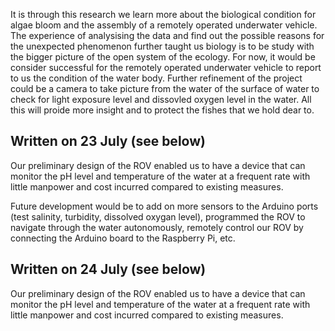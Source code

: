 It is through this research we learn more about the biological condition for algae bloom and the assembly of a remotely operated underwater vehicle. The experience of analysising the data and find out the 
possible reasons for the unexpected phenomenon further taught us biology is to be study with the bigger picture of the open system of the ecology. For now, it would be consider successful for the remotely
operated underwater vehicle to report to us the condition of the water body. Further refinement of the project could be a camera to take picture from the water of the surface of water to check for light
exposure level and dissovled oxygen level in the water. All this will proide more insight and to protect the fishes that we hold dear to.

## Written on 23 July (see below)
Our preliminary design of the ROV enabled us to have a device that can monitor the pH level and temperature of the water at a frequent rate with little manpower and cost incurred compared to existing measures. 

Future development would be to add on more sensors to the Arduino ports (test salinity, turbidity, dissolved oxygan level), programmed the ROV to navigate through the water autonomously, remotely control our ROV by connecting the Arduino board to the Raspberry Pi, etc.

## Written on 24 July (see below)
Our preliminary design of the ROV enabled us to have a device that can monitor the pH level and temperature of the water at a frequent rate with little manpower and cost incurred compared to existing measures. 




